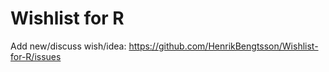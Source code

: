 # Wishlist for R

Add new/discuss wish/idea: https://github.com/HenrikBengtsson/Wishlist-for-R/issues

